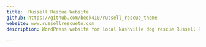 ```yaml
---
title:  Russell Rescue Website 
github: https://github.com/beck410/russell_rescue_theme
website: www.russellrescuetn.com
description: WordPress website for local Nashville dog rescue Russell Rescue. Built using Bootstrap 3 and jQuery. 

---
```


